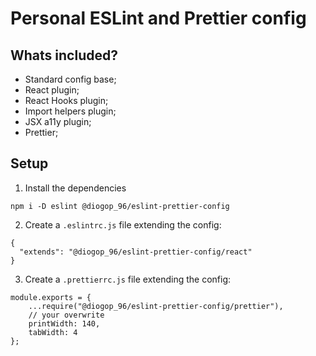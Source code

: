 # Personal ESLint and Prettier config

## Whats included?

- Standard config base;
- React plugin;
- React Hooks plugin;
- Import helpers plugin;
- JSX a11y plugin;
- Prettier;

## Setup

1. Install the dependencies

```
npm i -D eslint @diogop_96/eslint-prettier-config
```

2. Create a `.eslintrc.js` file extending the config:

```
{
  "extends": "@diogop_96/eslint-prettier-config/react"
}
```

3. Create a `.prettierrc.js` file extending the config:

```
module.exports = {
    ...require("@diogop_96/eslint-prettier-config/prettier"),
    // your overwrite
    printWidth: 140,
    tabWidth: 4
};
```
